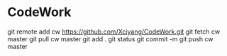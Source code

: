 # CodeWork


git remote add cw https://github.com/Xciyang/CodeWork.git
git fetch cw master
git pull cw master
git add .
git status
git commit -m 
git push cw master
